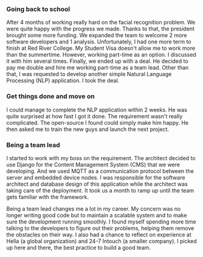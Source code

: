 ### Going back to school
After 4 months of working really hard on the facial recognition problem. We were quite happy with the progress we made. Thanks to that, the president brought some more funding. We expanded the team to welcome 2 more software developers and 1 analysis. Unfortunately, I had one more term to finish at Red River College. My Student Visa doesn't allow me to work more than the summertime. However, working part-time as an option. I discussed it with him several times. Finally, we ended up with a deal. He decided to pay me double and hire me working part-time as a team lead. Other than that, I was requested to develop another simple Natural Language Processing (NLP) application. I took the deal.

### Get things done and move on
I could manage to complete the NLP application within 2 weeks. He was quite surprised at how fast I got it done. The requirement wasn't really complicated. The open-source I found could simply make him happy. He then asked me to train the new guys and launch the next project.

### Being a team lead
I started to work with my boss on the requirement. The architect decided to use Django for the Content Management System (CMS) that we were developing. And we used MQTT as a communication protocol between the server and embedded device nodes. I was responsible for the software architect and database design of this application while the architect was taking care of the deployment. It took us a month to ramp up until the team gets familiar with the framework.

Being a team lead changes me a lot in my career. My concern was no longer writing good code but to maintain a scalable system and to make sure the development running smoothly. I found myself spending more time talking to the developers to figure out their problems, helping them remove the obstacles on their way. I also had a chance to reflect on experience at Hella (a global organization) and 24-7 Intouch (a smaller company). I picked up here and there, the best practice to build a good team.